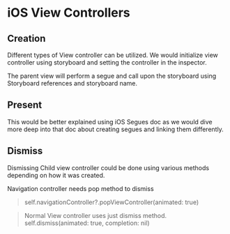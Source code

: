 # iOS View Controllers



## Creation

Different types of View controller can be utilized.
We would initialize view controller using storyboard and setting the controller in the inspector.

The parent view will perform a segue and call upon the storyboard using Storyboard references and storyboard name.

## Present

This would be better explained using iOS Segues doc as we would dive more deep into that doc about creating segues and linking them differently.

## Dismiss


Dismissing Child view controller could be done using various methods depending on how it was created.

Navigation controller needs pop method to dismiss
> self.navigationController?.popViewController(animated: true)

> Normal View controller uses just dismiss method.
> self.dismiss(animated: true, completion: nil)

